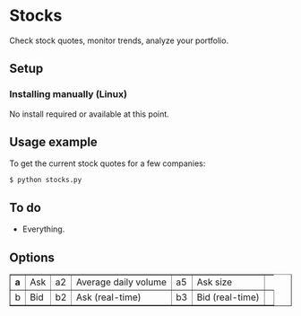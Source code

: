 Stocks
======
Check stock quotes, monitor trends, analyze your portfolio.

Setup
-----
### Installing manually (Linux)

No install required or available at this point.

Usage example
-------------

To get the current stock quotes for a few companies:

    $ python stocks.py

To do
-----

* Everything.

Options
-------

<table border="1">
<tr>
<td><strong>a</strong></td>
<td>Ask</td>
<td>a2</td>
<td>Average daily volume</td>
<td>a5</td>
<td>Ask size</td>
</tr>
<tr>
<td>b</td>
<td>Bid</td>
<td>b2</td>
<td>Ask (real-time)</td>
<td>b3</td>
<td>Bid (real-time)</td>
<td>
</tr>
</table>

